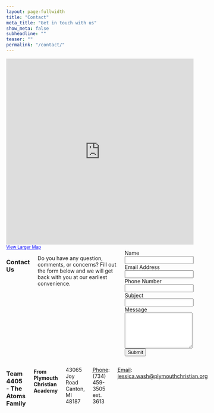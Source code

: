 ```yaml
---
layout: page-fullwidth
title: "Contact"
meta_title: "Get in touch with us"
show_meta: false
subheadline: ""
teaser: ""
permalink: "/contact/"
---
```


  <iframe width="100%" height="500" frameborder="0" scrolling="no" marginheight="0" marginwidth="0" src="https://maps.google.com/maps?f=q&amp;source=s_q&amp;hl=en&amp;geocode=&amp;q=43065+Joy+Rd,+Plymouth,+MI+48170&amp;sll=42.351545,-83.465949&amp;sspn=0.01221,0.022724&amp;gl=us&amp;ie=UTF8&amp;hq=&amp;hnear=43065+Joy+Rd,+Plymouth,+Wayne,+Michigan+48170&amp;t=m&amp;z=14&amp;ll=42.351545,-83.465949&amp;output=embed"></iframe><br /><small><a href="https://maps.google.com/maps?f=q&amp;source=embed&amp;hl=en&amp;geocode=&amp;q=43065+Joy+Rd,+Plymouth,+MI+48170&amp;sll=42.351545,-83.465949&amp;sspn=0.01221,0.022724&amp;gl=us&amp;ie=UTF8&amp;hq=&amp;hnear=43065+Joy+Rd,+Plymouth,+Wayne,+Michigan+48170&amp;t=m&amp;z=14&amp;ll=42.351545,-83.465949" style="color:#0000FF;text-align:left">View Larger Map</a></small>

<div class="row">
	<div class="medium-7 columns t30">
<h3>Contact Us</h3>
<p>Do you have any question, comments, or concerns? Fill out the form below and we will get back with you at our earliest convenience.</p>

<form action="http://formspree.io/gmatson@live.com" method="POST">
	<div class="row">
	  <div class="form-group col-lg-4">
		<label for="input1">Name</label>
		<input type="text" name="contact_name" class="form-control" id="input1">
	  </div>
	  <div class="form-group col-lg-4">
		<label for="input2">Email Address</label>
		<input type="email" name="contact_email" class="form-control" id="input2">
	  </div>
	  <div class="form-group col-lg-4">
		<label for="input3">Phone Number</label>
		<input type="phone" name="contact_phone" class="form-control" id="input3">
	  </div>
	  <div class="clearfix"></div>
	  <div class="form-group col-lg-12">
		<label for="input5">Subject</label>
		<input type="text" name="contact_subject" class="form-control" id="input5">
		</div>
	  <div class="form-group col-lg-12">
		<label for="input4">Message</label>
		<textarea name="contact_message" class="form-control" rows="6" id="input4"></textarea>
	  </div>
	  <div class="form-group col-lg-12">
		<input type="hidden" name="save" value="contact">
		<button type="submit" class="btn btn-primary">Submit</button>
	  </div>
  </div>
</form>
</div>
<div class="medium-5 columns t30">
<h3>Team 4405 - The Atoms Family</h3>
 <h4>From Plymouth Christian Academy</h4>
  <p>
	43065 Joy Road<br>
	Canton, MI 48187<br>
  </p>
  <p><i class="fa fa-phone"></i> <abbr title="Phone">Phone</abbr>: (734) 459-3505 ext. 3613</p>
  <p><i class="fa fa-envelope-o"></i> <abbr title="Email">Email</abbr>: <a href="mailto:jessica.wash@plymouthchristian.org">jessica.wash@plymouthchristian.org</a></p>
  </div>
  </div>